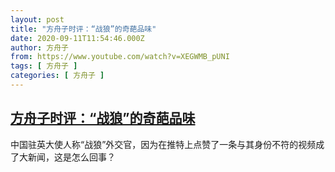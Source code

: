 ```yaml
---
layout: post
title: "方舟子时评：“战狼”的奇葩品味"
date: 2020-09-11T11:54:46.000Z
author: 方舟子
from: https://www.youtube.com/watch?v=XEGWMB_pUNI
tags: [ 方舟子 ]
categories: [ 方舟子 ]
---
```

<!--1599825286000-->
[方舟子时评：“战狼”的奇葩品味](https://www.youtube.com/watch?v=XEGWMB_pUNI)
------

<div>
中国驻英大使人称“战狼”外交官，因为在推特上点赞了一条与其身份不符的视频成了大新闻，这是怎么回事？
</div>
